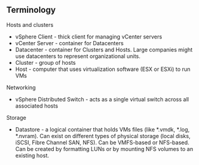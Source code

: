 Terminology
-----------

Hosts and clusters
* vSphere Client - thick client for managing vCenter servers
* vCenter Server - container for Datacenters
* Datacenter - container for Clusters and Hosts. Large companies might use
    datacenters to represent organizational units.
* Cluster - group of hosts
* Host - computer that uses virtualization software (ESX or ESXi) to run VMs

Networking
* vSphere Distributed Switch - acts as a single virtual switch across all
    associated hosts

Storage
* Datastore - a logical container that holds VMs files (like *.vmdk, *.log,
    *.nvram). Can exist on different types of physical storage (local disks,
    iSCSI, Fibre Channel SAN, NFS). Can be VMFS-based or NFS-based. Can be
    created by formatting LUNs or by mounting NFS volumes to an existing host.
